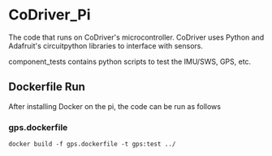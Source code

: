 # CoDriver_Pi
The code that runs on CoDriver's microcontroller. CoDriver uses Python and Adafruit's circuitpython libraries to interface with sensors.

component_tests contains python scripts to test the IMU/SWS, GPS, etc.

## Dockerfile Run

After installing Docker on the pi, the code can be run as follows

### gps.dockerfile

```
docker build -f gps.dockerfile -t gps:test ../
```